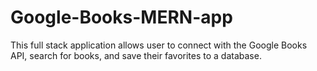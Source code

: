 # Google-Books-MERN-app
This full stack application allows user to connect with the Google Books API, search for books, and save their favorites to a database.
